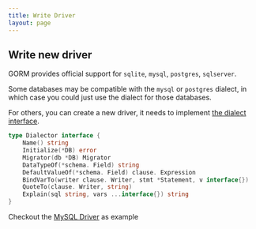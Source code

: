 ```yaml
---
title: Write Driver
layout: page
---
```


## Write new driver

GORM provides official support for `sqlite`, `mysql`, `postgres`, `sqlserver`.

Some databases may be compatible with the `mysql` or `postgres` dialect, in which case you could just use the dialect for those databases.

For others, you can create a new driver, it needs to implement [the dialect interface](https://pkg.go.dev/gorm.io/gorm?tab=doc#Dialector).

```go
type Dialector interface {
    Name() string
    Initialize(*DB) error
    Migrator(db *DB) Migrator
    DataTypeOf(*schema. Field) string
    DefaultValueOf(*schema. Field) clause. Expression
    BindVarTo(writer clause. Writer, stmt *Statement, v interface{})
    QuoteTo(clause. Writer, string)
    Explain(sql string, vars ...interface{}) string
}
```

Checkout the [MySQL Driver](https://github.com/go-gorm/mysql) as example
